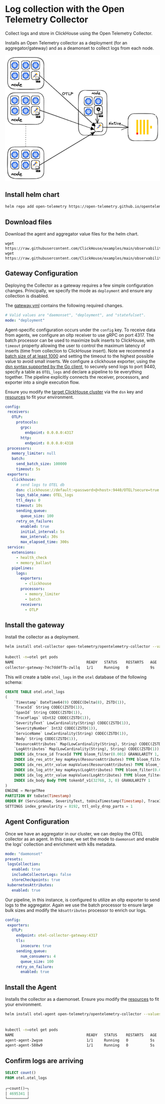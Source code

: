 # Log collection with the Open Telemetry Collector

Collect logs and store in ClickHouse using the Open Telemetry Collector.

Installs an Open Telemetry collector as a deployment (for an aggregator/gateway) and as a deamonset to collect logs from each node.

![architecture](./architecture.png)

## Install helm chart

```bash
helm repo add open-telemetry https://open-telemetry.github.io/opentelemetry-helm-charts
```

## Download files

Download the agent and aggregator value files for the helm chart.

```
wget https://raw.githubusercontent.com/ClickHouse/examples/main/observability/logs/kubernetes/otel_to_otel/agent.yml
wget https://raw.githubusercontent.com/ClickHouse/examples/main/observability/logs/kubernetes/otel_to_otel/gateway.yml
```

## Gateway Configuration

Deploying the Collector as a gateway requires a few simple configuration changes. Principally, we specify the mode as `deployment` and ensure any collection is disabled. 

The [gateway.yml](./gateway.yml) contains the following required changes.

```yaml
# Valid values are "daemonset", "deployment", and "statefulset".
mode: "deployment"
```

Agent-specific configuration occurs under the `config` key. To receive data from agents, we configure an oltp receiver to use gRPC on port 4317. The batch processor can be used to maximize bulk inserts to ClickHouse, with `timeout` property allowing the user to control the maximum latency of inserts (time from collection to ClickHouse insert). Note we recommend a [batch size of at least 1000](https://clickhouse.com/docs/en/cloud/bestpractices/bulk-inserts/#:~:text=Generally%2C%20we%20recommend%20inserting%20data,between%2010%2C000%20to%20100%2C000%20rows.) and setting the timeout to the highest possible value to avoid small inserts. We configure a clickhouse exporter, using the [dsn syntax supported by the Go client](https://github.com/ClickHouse/clickhouse-go#dsn), to securely send logs to port 9440, specify a table as `OTEL_logs` and declare a pipeline to tie everything together. The pipeline explicitly connects the receiver, processors, and exporter into a single execution flow.


Ensure you modify the [target ClickHouse cluster](https://github.com/ClickHouse/examples/blob/main/observability/logs/kubernetes/otel_to_otel/gateway.yml#L78) via the `dsn` key and [resources](https://github.com/ClickHouse/examples/blob/main/observability/logs/kubernetes/otel_to_otel/gateway.yml#L223-L226) to fit your environment.

```yaml
config:
 receivers:
   OTLP:
     protocols:
       grpc:
         endpoint: 0.0.0.0:4317
       http:
         endpoint: 0.0.0.0:4318
 processors:
   memory_limiter: null
   batch:
     send_batch_size: 100000
     timeout: 5s
 exporters:
   clickhouse:
     # send logs to OTEL db
     dsn: clickhouse://default:<password>@<host>:9440/OTEL?secure=true
     logs_table_name: OTEL_logs
     ttl_days: 0
     timeout: 10s
     sending_queue:
       queue_size: 100
     retry_on_failure:
       enabled: true
       initial_interval: 5s
       max_interval: 30s
       max_elapsed_time: 300s
 service:
   extensions:
     - health_check
     - memory_ballast
   pipelines:
     logs:
       exporters:
         - clickhouse
       processors:
         - memory_limiter
         - batch
       receivers:
         - OTLP
```



## Install the gateway

Install the collector as a deployment. 

```bash
helm install otel-collector open-telemetry/opentelemetry-collector --values gateway.yml --create-namespace --namespace otel

kubectl -n=otel get pods
NAME                                 READY   STATUS    RESTARTS   AGE
collector-gateway-74c7dd4f7b-zwllq   1/1     Running   0          9s
```

This will create a table `otel_logs` in the `otel` database of the following schema:

```sql
CREATE TABLE otel.otel_logs
(
    `Timestamp` DateTime64(9) CODEC(Delta(8), ZSTD(1)),
    `TraceId` String CODEC(ZSTD(1)),
    `SpanId` String CODEC(ZSTD(1)),
    `TraceFlags` UInt32 CODEC(ZSTD(1)),
    `SeverityText` LowCardinality(String) CODEC(ZSTD(1)),
    `SeverityNumber` Int32 CODEC(ZSTD(1)),
    `ServiceName` LowCardinality(String) CODEC(ZSTD(1)),
    `Body` String CODEC(ZSTD(1)),
    `ResourceAttributes` Map(LowCardinality(String), String) CODEC(ZSTD(1)),
    `LogAttributes` Map(LowCardinality(String), String) CODEC(ZSTD(1)),
    INDEX idx_trace_id TraceId TYPE bloom_filter(0.001) GRANULARITY 1,
    INDEX idx_res_attr_key mapKeys(ResourceAttributes) TYPE bloom_filter(0.01) GRANULARITY 1,
    INDEX idx_res_attr_value mapValues(ResourceAttributes) TYPE bloom_filter(0.01) GRANULARITY 1,
    INDEX idx_log_attr_key mapKeys(LogAttributes) TYPE bloom_filter(0.01) GRANULARITY 1,
    INDEX idx_log_attr_value mapValues(LogAttributes) TYPE bloom_filter(0.01) GRANULARITY 1,
    INDEX idx_body Body TYPE tokenbf_v1(32768, 3, 0) GRANULARITY 1
)
ENGINE = MergeTRee
PARTITION BY toDate(Timestamp)
ORDER BY (ServiceName, SeverityText, toUnixTimestamp(Timestamp), TraceId)
SETTINGS index_granularity = 8192, ttl_only_drop_parts = 1
```

## Agent Configuration

Once we have an aggregator in our cluster, we can deploy the OTEL collector as an agent. In this case, we set the mode to `daemonset` and enable the logs' collection and enrichment with k8s metadata.

```yaml
mode: "daemonset"
presets:
 logsCollection:
   enabled: true
   includeCollectorLogs: false
   storeCheckpoints: true
 kubernetesAttributes:
   enabled: true
```

Our pipeline, in this instance, is configured to utilize an oltp exporter to send logs to the aggregator. Again we use the batch processor to ensure large bulk sizes and modify the `k8sattributes` processor to enrich our logs.

```yaml
config:
 exporters:
   OTLP:
     endpoint: otel-collector-gateway:4317
     tls:
       insecure: true
     sending_queue:
       num_consumers: 4
       queue_size: 100
     retry_on_failure:
       enabled: true
```

## Install the Agent

Installs the collector as a daemonset. Ensure you modify the [resources]() to fit your environment.

```bash
helm install otel-agent open-telemetry/opentelemetry-collector --values agent.yml --create-namespace --namespace otel

 
kubectl -n=otel get pods
NAME                                 READY   STATUS    RESTARTS   AGE
agent-agent-2wgsm                    1/1     Running   0          5s
agent-agent-588w9                    1/1     Running   0          5s
```

## Confirm logs are arriving


```sql
SELECT count()
FROM otel.otel_logs

┌─count()─┐
│ 4695341 │
└─────────┘
```